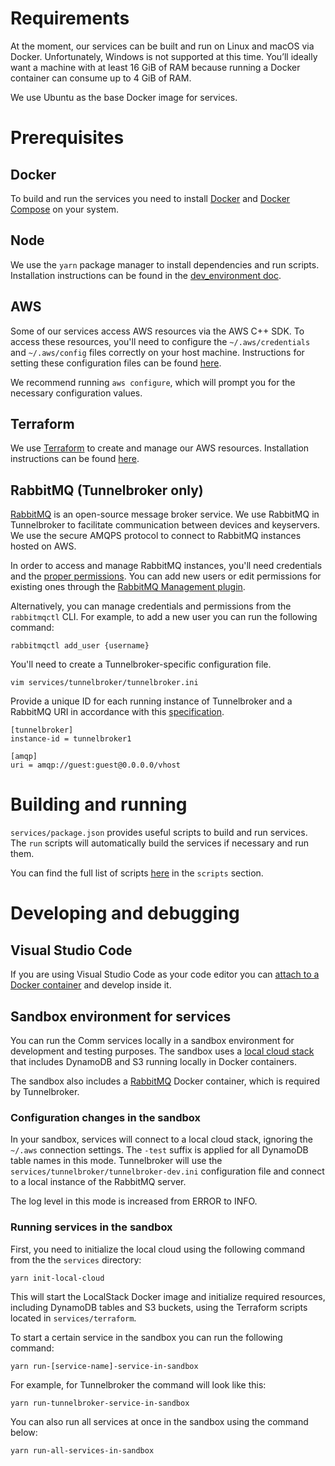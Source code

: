 # Requirements

At the moment, our services can be built and run on Linux and macOS via Docker. Unfortunately, Windows is not supported at this time. You’ll ideally want a machine with at least 16 GiB of RAM because running a Docker container can consume up to 4 GiB of RAM.

We use Ubuntu as the base Docker image for services.

# Prerequisites

## Docker

To build and run the services you need to install [Docker](https://docs.docker.com/desktop/) and [Docker Compose](https://docs.docker.com/compose/install) on your system.

## Node

We use the `yarn` package manager to install dependencies and run scripts. Installation instructions can be found in the [dev_environment doc](https://github.com/CommE2E/comm/blob/master/docs/dev_environment.md#node).

## AWS

Some of our services access AWS resources via the AWS C++ SDK. To access these resources, you'll need to configure the `~/.aws/credentials` and `~/.aws/config` files correctly on your host machine. Instructions for setting these configuration files can be found [here](https://docs.aws.amazon.com/cli/latest/userguide/cli-configure-files.html).

We recommend running `aws configure`, which will prompt you for the necessary configuration values.

## Terraform

We use [Terraform](https://www.terraform.io/) to create and manage our AWS resources. Installation instructions can be found [here](https://www.terraform.io/downloads).

## RabbitMQ (Tunnelbroker only)

[RabbitMQ](https://www.rabbitmq.com/) is an open-source message broker service. We use RabbitMQ in Tunnelbroker to facilitate communication between devices and keyservers. We use the secure AMQPS protocol to connect to RabbitMQ instances hosted on AWS.

In order to access and manage RabbitMQ instances, you'll need credentials and the [proper permissions](https://www.rabbitmq.com/access-control.html). You can add new users or edit permissions for existing ones through the [RabbitMQ Management plugin](https://www.rabbitmq.com/management.html).

Alternatively, you can manage credentials and permissions from the `rabbitmqctl` CLI. For example, to add a new user you can run the following command:

```
rabbitmqctl add_user {username}
```

You'll need to create a Tunnelbroker-specific configuration file.

```
vim services/tunnelbroker/tunnelbroker.ini
```

Provide a unique ID for each running instance of Tunnelbroker and a RabbitMQ URI in accordance with this [specification](https://www.rabbitmq.com/uri-spec.html).

```
[tunnelbroker]
instance-id = tunnelbroker1

[amqp]
uri = amqp://guest:guest@0.0.0.0/vhost
```

# Building and running

`services/package.json` provides useful scripts to build and run services. The `run` scripts will automatically build the services if necessary and run them.

You can find the full list of scripts [here](https://github.com/CommE2E/comm/blob/master/services/package.json) in the `scripts` section.

# Developing and debugging

## Visual Studio Code

If you are using Visual Studio Code as your code editor you can [attach to a Docker container](https://code.visualstudio.com/docs/remote/attach-container) and develop inside it.

## Sandbox environment for services

You can run the Comm services locally in a sandbox environment for development and testing purposes. The sandbox uses a [local cloud stack](https://localstack.cloud/) that includes DynamoDB and S3 running locally in Docker containers.

The sandbox also includes a [RabbitMQ](https://www.rabbitmq.com/) Docker container, which is required by Tunnelbroker.

### Configuration changes in the sandbox

In your sandbox, services will connect to a local cloud stack, ignoring the `~/.aws` connection settings. The `-test` suffix is applied for all DynamoDB table names in this mode. Tunnelbroker will use the `services/tunnelbroker/tunnelbroker-dev.ini` configuration file and connect to a local instance of the RabbitMQ server.

The log level in this mode is increased from ERROR to INFO.

### Running services in the sandbox

First, you need to initialize the local cloud using the following command from the the `services` directory:

```
yarn init-local-cloud
```

This will start the LocalStack Docker image and initialize required resources, including DynamoDB tables and S3 buckets, using the Terraform scripts located in `services/terraform`.

To start a certain service in the sandbox you can run the following command:

```
yarn run-[service-name]-service-in-sandbox
```

For example, for Tunnelbroker the command will look like this:

```
yarn run-tunnelbroker-service-in-sandbox
```

You can also run all services at once in the sandbox using the command below:

```
yarn run-all-services-in-sandbox
```
